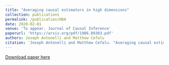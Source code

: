 ```yaml
---
title: "Averaging causal estimators in high dimensions"
collection: publications
permalink: /publication/HDA
date: 2020-02-01
venue: 'To appear. Journal of Causal Inference'
paperurl: 'https://arxiv.org/pdf/1906.09303.pdf'
authors: Joseph Antonelli and Matthew Cefalu
citation: 'Joseph Antonelli and Matthew Cefalu. "Averaging causal estimators in high dimensions." arXiv preprint arXiv:1906.09303 (2020).'
---
```


[Download paper here](https://arxiv.org/pdf/1906.09303.pdf)
